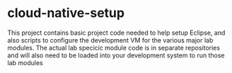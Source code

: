 # cloud-native-setup
This project contains basic project code needed to help setup Eclipse, and also scripts to configure the development VM for the various major lab modules.
The actual lab specicic module code is in separate repositories and will also need to be loaded into your development system to run those lab modules
